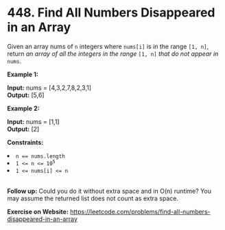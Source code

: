 # 448. Find All Numbers Disappeared in an Array

Given an array nums of `n` integers where `nums[i]` is in the range `[1, n]`, return *an array of all the integers in the range* `[1, n]` *that do not appear in* `nums`.

 

**Example 1:**

**Input:** nums = [4,3,2,7,8,2,3,1]  
**Output:** [5,6]

**Example 2:**

**Input:** nums = [1,1]  
**Output:** [2]
 

**Constraints:**

<li><code>n == nums.length</code></li>
<li><code>1 &lt;= n &lt;= 10<sup>5</sup></code></li>
<li><code>1 &lt;= nums[i] &lt;= n</code></li>
 
<br/>

**Follow up:** Could you do it without extra space and in O(n) runtime? You may assume the returned list does not count as extra space.

**Exercise on Website:** https://leetcode.com/problems/find-all-numbers-disappeared-in-an-array